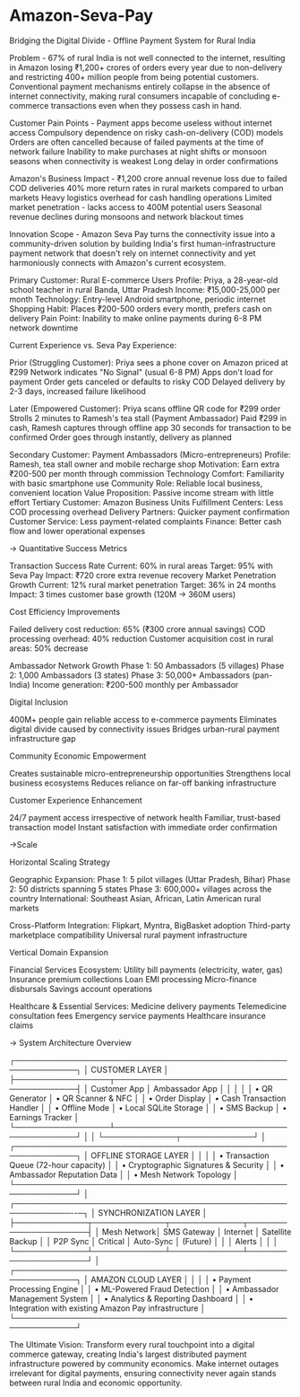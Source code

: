 # Amazon-Seva-Pay
Bridging the Digital Divide - Offline Payment System for Rural India

Problem - 67% of rural India is not well connected to the internet, resulting in Amazon losing ₹1,200+ crores of orders every year due to non-delivery and restricting 400+ million people from being potential customers. Conventional payment mechanisms entirely collapse in the absence of internet connectivity, making rural consumers incapable of concluding e-commerce transactions even when they possess cash in hand.

Customer Pain Points -
Payment apps become useless without internet access
Compulsory dependence on risky cash-on-delivery (COD) models
Orders are often cancelled because of failed payments at the time of network failure
Inability to make purchases at night shifts or monsoon seasons when connectivity is weakest
Long delay in order confirmations

Amazon's Business Impact -
₹1,200 crore annual revenue loss due to failed COD deliveries
40% more return rates in rural markets compared to urban markets
Heavy logistics overhead for cash handling operations
Limited market penetration - lacks access to 400M potential users
Seasonal revenue declines during monsoons and network blackout times

Innovation Scope -
Amazon Seva Pay turns the connectivity issue into a community-driven solution by building India's first human-infrastructure payment network that doesn't rely on internet connectivity and yet harmoniously connects with Amazon's current ecosystem.

Primary Customer: Rural E-commerce Users
Profile: Priya, a 28-year-old school teacher in rural Banda, Uttar Pradesh
Income: ₹15,000-25,000 per month
Technology: Entry-level Android smartphone, periodic internet
Shopping Habit: Places ₹200-500 orders every month, prefers cash on delivery
Pain Point: Inability to make online payments during 6-8 PM network downtime

Current Experience vs. Seva Pay Experience:

Prior (Struggling Customer):
Priya sees a phone cover on Amazon priced at ₹299
Network indicates "No Signal" (usual 6-8 PM)
Apps don't load for payment
Order gets canceled or defaults to risky COD
Delayed delivery by 2-3 days, increased failure likelihood

Later (Empowered Customer):
Priya scans offline QR code for ₹299 order
Strolls 2 minutes to Ramesh's tea stall (Payment Ambassador)
Paid ₹299 in cash, Ramesh captures through offline app
30 seconds for transaction to be confirmed
Order goes through instantly, delivery as planned

Secondary Customer: Payment Ambassadors (Micro-entrepreneurs)
Profile: Ramesh, tea stall owner and mobile recharge shop
Motivation: Earn extra ₹200-500 per month through commission
Technology Comfort: Familiarity with basic smartphone use
Community Role: Reliable local business, convenient location
Value Proposition: Passive income stream with little effort
Tertiary Customer: Amazon Business Units
Fulfillment Centers: Less COD processing overhead
Delivery Partners: Quicker payment confirmation
Customer Service: Less payment-related complaints
Finance: Better cash flow and lower operational expenses

-> Quantitative Success Metrics

Transaction Success Rate
Current: 60% in rural areas
Target: 95% with Seva Pay
Impact: ₹720 crore extra revenue recovery
Market Penetration Growth
Current: 12% rural market penetration
Target: 36% in 24 months
Impact: 3 times customer base growth (120M → 360M users)

Cost Efficiency Improvements

Failed delivery cost reduction: 65% (₹300 crore annual savings)
COD processing overhead: 40% reduction
Customer acquisition cost in rural areas: 50% decrease

Ambassador Network Growth
Phase 1: 50 Ambassadors (5 villages)
Phase 2: 1,000 Ambassadors (3 states)
Phase 3: 50,000+ Ambassadors (pan-India)
Income generation: ₹200-500 monthly per Ambassador

Digital Inclusion

400M+ people gain reliable access to e-commerce payments
Eliminates digital divide caused by connectivity issues
Bridges urban-rural payment infrastructure gap

Community Economic Empowerment

Creates sustainable micro-entrepreneurship opportunities
Strengthens local business ecosystems
Reduces reliance on far-off banking infrastructure

Customer Experience Enhancement

24/7 payment access irrespective of network health
Familiar, trust-based transaction model
Instant satisfaction with immediate order confirmation

->Scale

Horizontal Scaling Strategy

Geographic Expansion:
Phase 1: 5 pilot villages (Uttar Pradesh, Bihar)
Phase 2: 50 districts spanning 5 states
Phase 3: 600,000+ villages across the country
International: Southeast Asian, African, Latin American rural markets

Cross-Platform Integration:
Flipkart, Myntra, BigBasket adoption
Third-party marketplace compatibility
Universal rural payment infrastructure

Vertical Domain Expansion

Financial Services Ecosystem:
Utility bill payments (electricity, water, gas)
Insurance premium collections
Loan EMI processing
Micro-finance disbursals
Savings account operations

Healthcare & Essential Services:
Medicine delivery payments
Telemedicine consultation fees
Emergency service payments
Healthcare insurance claims

-> System Architecture Overview

┌─────────────────────────────────────────────────────────────┐
│                    CUSTOMER LAYER                           │
├─────────────────┬───────────────────────────────────────────┤
│  Customer App   │           Ambassador App                  │
│                 │                                           │
│ • QR Generator  │ • QR Scanner & NFC                        │
│ • Order Display │ • Cash Transaction Handler                │
│ • Offline Mode  │ • Local SQLite Storage                    │
│ • SMS Backup    │ • Earnings Tracker                        │
└─────────────────┴───────────────────────────────────────────┘
         │                           │
         └─────────────┬─────────────┘
                       │
┌─────────────────────────────────────────────────────────────┐
│                OFFLINE STORAGE LAYER                        │
│                                                             │
│ • Transaction Queue (72-hour capacity)                      │
│ • Cryptographic Signatures & Security                      	│
│ • Ambassador Reputation Data                                │
│ • Mesh Network Topology                                     │
└─────────────────────────────────────────────────────────────┘
                       │
┌────────────────────────────────────────────────────────────--─┐
│                SYNCHRONIZATION LAYER                       	  │
├─────────────┬─────────────┬─────────────┬─────────────────────┤
│ Mesh Network│ SMS Gateway │ Internet    │ Satellite Backup    │
│ P2P Sync    │ Critical    │ Auto-Sync   │ (Future)            │
│             │ Alerts      │             │                     │
└─────────────┴─────────────┴─────────────┴─────────────────────┘
                       │
┌─────────────────────────────────────────────────────────────┐
│                  AMAZON CLOUD LAYER                        	│
│                                                             │
│ • Payment Processing Engine                                 │
│ • ML-Powered Fraud Detection                                │
│ • Ambassador Management System                              │
│ • Analytics & Reporting Dashboard                           │
│ • Integration with existing Amazon Pay infrastructure       │
└─────────────────────────────────────────────────────────────┘

The Ultimate Vision: Transform every rural touchpoint into a digital commerce gateway, creating India's largest distributed payment infrastructure powered by community economics. Make internet outages irrelevant for digital payments, ensuring connectivity never again stands between rural India and economic opportunity.
